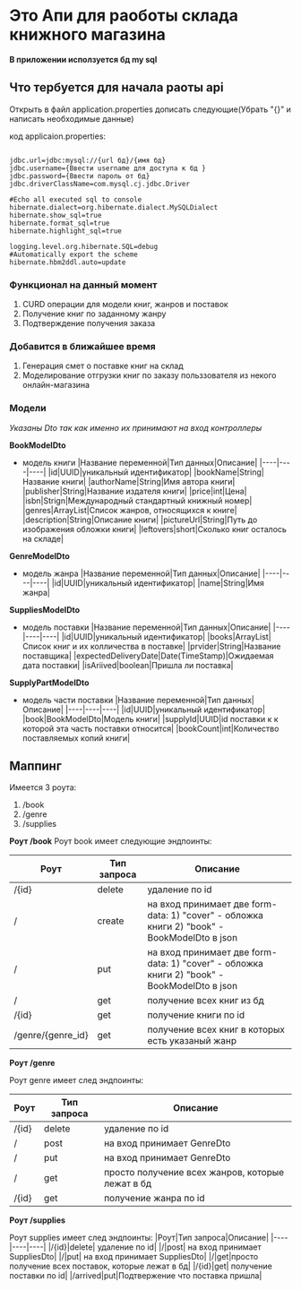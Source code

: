 # Это Апи для раоботы склада книжного магазина

**В приложении исползуется бд my sql** 

## Что тербуется для начала раоты api
  Открыть в файл application.properties дописать следующие(Убрать "{}" и написать необходимые данные)

  код applicaion.properties:
  
  ```
  
  jdbc.url=jdbc:mysql://{url бд}/{имя бд}
  jdbc.username={Ввести username для доступа к бд }
  jdbc.password={Ввести пароль от бд}
  jdbc.driverClassName=com.mysql.cj.jdbc.Driver 
  
  #Echo all executed sql to console
  hibernate.dialect=org.hibernate.dialect.MySQLDialect
  hibernate.show_sql=true 
  hibernate.format_sql=true
  hibernate.highlight_sql=true
  
  logging.level.org.hibernate.SQL=debug 
  #Automatically export the scheme
  hibernate.hbm2ddl.auto=update
  
  ```
  
### Функционал на данный момент
  1) CURD операции для модели книг, жанров и поставок
  2) Получение книг по заданному жанру
  3) Подтверждение получения заказа

### Добавится в ближайшее время
  1) Генерация смет о поставке книг на склад
  2) Моделирование отгрузки книг по заказу польззователя из некого онлайн-магазина
  

### Модели
  *Указаны Dto так как именно их принимают на вход контроллеры*

  **BookModelDto**
  - модель книги
    |Название переменной|Тип данных|Описание|
    |----|----|----|
    |id|UUID|уникальный идентификатор|
    |bookName|String|Название книги|
    |authorName|String|Имя автора книги|
    |publisher|String|Название издателя книги|
    |price|int|Цена|
    |isbn|Strign|Международный стандартный книжный номер|
    |genres|ArrayList<GenreModelDto>|Список жанров, относящихся к книге|
    |description|String|Описание книги|
    |pictureUrl|String|Путь до изображения обложки книги|
    |leftovers|short|Сколько книг осталось на складе|

  **GenreModelDto**
  - модель жанра
    |Название переменной|Тип данных|Описание|
    |----|----|----|
    |id|UUID|уникальный идентификатор|
    |name|String|Имя жанра|

  **SuppliesModelDto**
  - модель поставки
    |Название переменной|Тип данных|Описание|
    |----|----|----|
    |id|UUID|уникальный идентификатор|
    |books|ArrayList<SupplyPartModelDto>|Список книг и их колличества в поставке|
    |prvider|String|Название поставщика|
    |expectedDeliveryDate|Date(TimeStamp)|Ожидаемая дата поставки|
    |isAriived|boolean|Пришла ли поставка|

  **SupplyPartModelDto**
  - модель части поставки
    |Название переменной|Тип данных|Описание|
    |----|----|----|
    |id|UUID|уникальный идентификатор|
    |book|BookModelDto|Модель книги|
    |supplyId|UUID|id поставки к к которой эта часть поставки относится|
    |bookCount|int|Количество поставляемых копий книги|

## Маппинг
  Имеется 3 роута:
  1) /book 
  2) /genre
  3) /supplies
  
  **Роут /book**
  Роут book имеет следующие эндпоинты:

  |Роут|Тип запроса|Описание|
  |----|----|----|
  |/{id} |delete| удаление по id|
  |/ |create| на вход принимает две form-data: 1) "cover" - обложка книги 2) "book" - BookModelDto в json|
  |/ |put| на вход принимает две form-data: 1) "cover" - обложка книги 2) "book" - BookModelDto в json|
  |/ |get| получение всех книг из бд|
  |/{id} |get| получение книги по id|
  |/genre/{genre_id} |get|получение всех книг в которых есть указаный жанр|

  **Роут /genre**

  Роут genre имеет след эндпоинты:
    
  |Роут|Тип запроса|Описание|
  |----|----|----|
  |/{id}|delete| удаление по id|
  |/|post|на вход принимает GenreDto|
  |/|put|на вход принимает GenreDto|
  |/|get|просто получение всех жанров, которые лежат в бд|
  |/{id}|get|получение жанра по id|

  **Роут /supplies**

  Роут supplies имеет след эндпоинты:
  |Роут|Тип запроса|Описание|
  |----|----|----| 
  |/{id}|delete| удаление по id|
  |/|post| на вход принимает SuppliesDto|
  |/|put| на вход принимает SuppliesDto|
  |/|get|просто получение всех поставок, которые лежат в бд|
  |/{id}|get| получение поставки по id|
  |/arrived|put|Подтвержение что поставка пришла|
